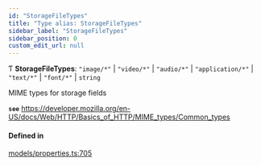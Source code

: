 ```yaml
---
id: "StorageFileTypes"
title: "Type alias: StorageFileTypes"
sidebar_label: "StorageFileTypes"
sidebar_position: 0
custom_edit_url: null
---
```


Ƭ **StorageFileTypes**: ``"image/*"`` \| ``"video/*"`` \| ``"audio/*"`` \| ``"application/*"`` \| ``"text/*"`` \| ``"font/*"`` \| `string`

MIME types for storage fields

**`see`** https://developer.mozilla.org/en-US/docs/Web/HTTP/Basics_of_HTTP/MIME_types/Common_types

#### Defined in

[models/properties.ts:705](https://github.com/Camberi/firecms/blob/2d60fba/src/models/properties.ts#L705)
